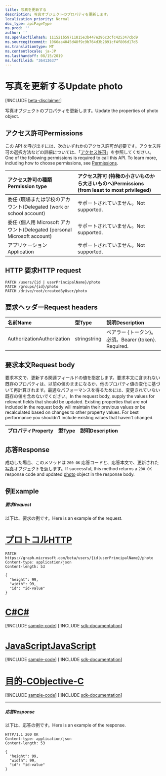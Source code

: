 ```yaml
---
title: 写真を更新する
description: 写真オブジェクトのプロパティを更新します。
localization_priority: Normal
doc_type: apiPageType
ms.prod: ''
author: ''
ms.openlocfilehash: 111521b59711815e3b447e296c3cfc425347cbd9
ms.sourcegitcommit: 1066aa4045d48f9c9b764d3b2891cf4f806d17d5
ms.translationtype: MT
ms.contentlocale: ja-JP
ms.lasthandoff: 08/15/2019
ms.locfileid: "36413637"
---
```

# <a name="update-photo"></a><span data-ttu-id="7d9bc-103">写真を更新する</span><span class="sxs-lookup"><span data-stu-id="7d9bc-103">Update photo</span></span>

[!INCLUDE [beta-disclaimer](../../includes/beta-disclaimer.md)]

<span data-ttu-id="7d9bc-104">写真オブジェクトのプロパティを更新します。</span><span class="sxs-lookup"><span data-stu-id="7d9bc-104">Update the properties of photo object.</span></span>
## <a name="permissions"></a><span data-ttu-id="7d9bc-105">アクセス許可</span><span class="sxs-lookup"><span data-stu-id="7d9bc-105">Permissions</span></span>
<span data-ttu-id="7d9bc-p101">この API を呼び出すには、次のいずれかのアクセス許可が必要です。アクセス許可の選択方法などの詳細については、「[アクセス許可](/graph/permissions-reference)」を参照してください。</span><span class="sxs-lookup"><span data-stu-id="7d9bc-p101">One of the following permissions is required to call this API. To learn more, including how to choose permissions, see [Permissions](/graph/permissions-reference).</span></span>

|<span data-ttu-id="7d9bc-108">アクセス許可の種類</span><span class="sxs-lookup"><span data-stu-id="7d9bc-108">Permission type</span></span>      | <span data-ttu-id="7d9bc-109">アクセス許可 (特権の小さいものから大きいものへ)</span><span class="sxs-lookup"><span data-stu-id="7d9bc-109">Permissions (from least to most privileged)</span></span>              |
|:--------------------|:---------------------------------------------------------|
|<span data-ttu-id="7d9bc-110">委任 (職場または学校のアカウント)</span><span class="sxs-lookup"><span data-stu-id="7d9bc-110">Delegated (work or school account)</span></span> | <span data-ttu-id="7d9bc-111">サポートされていません。</span><span class="sxs-lookup"><span data-stu-id="7d9bc-111">Not supported.</span></span>    |
|<span data-ttu-id="7d9bc-112">委任 (個人用 Microsoft アカウント)</span><span class="sxs-lookup"><span data-stu-id="7d9bc-112">Delegated (personal Microsoft account)</span></span> | <span data-ttu-id="7d9bc-113">サポートされていません。</span><span class="sxs-lookup"><span data-stu-id="7d9bc-113">Not supported.</span></span>    |
|<span data-ttu-id="7d9bc-114">アプリケーション</span><span class="sxs-lookup"><span data-stu-id="7d9bc-114">Application</span></span> | <span data-ttu-id="7d9bc-115">サポートされていません。</span><span class="sxs-lookup"><span data-stu-id="7d9bc-115">Not supported.</span></span> |

## <a name="http-request"></a><span data-ttu-id="7d9bc-116">HTTP 要求</span><span class="sxs-lookup"><span data-stu-id="7d9bc-116">HTTP request</span></span>
<!-- { "blockType": "ignored" } -->
```http
PATCH /users/{id | userPrincipalName}/photo
PATCH /groups/{id}/photo
PATCH /drive/root/createdByUser/photo
```

## <a name="request-headers"></a><span data-ttu-id="7d9bc-117">要求ヘッダー</span><span class="sxs-lookup"><span data-stu-id="7d9bc-117">Request headers</span></span>
| <span data-ttu-id="7d9bc-118">名前</span><span class="sxs-lookup"><span data-stu-id="7d9bc-118">Name</span></span>       | <span data-ttu-id="7d9bc-119">型</span><span class="sxs-lookup"><span data-stu-id="7d9bc-119">Type</span></span> | <span data-ttu-id="7d9bc-120">説明</span><span class="sxs-lookup"><span data-stu-id="7d9bc-120">Description</span></span>|
|:-----------|:------|:----------|
| <span data-ttu-id="7d9bc-121">Authorization</span><span class="sxs-lookup"><span data-stu-id="7d9bc-121">Authorization</span></span>  | <span data-ttu-id="7d9bc-122">string</span><span class="sxs-lookup"><span data-stu-id="7d9bc-122">string</span></span>  | <span data-ttu-id="7d9bc-p102">ベアラー {トークン}。必須。</span><span class="sxs-lookup"><span data-stu-id="7d9bc-p102">Bearer {token}. Required.</span></span> |

## <a name="request-body"></a><span data-ttu-id="7d9bc-125">要求本文</span><span class="sxs-lookup"><span data-stu-id="7d9bc-125">Request body</span></span>
<span data-ttu-id="7d9bc-p103">要求本文で、更新する関連フィールドの値を指定します。要求本文に含まれない既存のプロパティは、以前の値のままになるか、他のプロパティ値の変化に基づいて再計算されます。最適なパフォーマンスを得るためには、変更されていない既存の値を含めないでください。</span><span class="sxs-lookup"><span data-stu-id="7d9bc-p103">In the request body, supply the values for relevant fields that should be updated. Existing properties that are not included in the request body will maintain their previous values or be recalculated based on changes to other property values. For best performance you shouldn't include existing values that haven't changed.</span></span>

| <span data-ttu-id="7d9bc-129">プロパティ</span><span class="sxs-lookup"><span data-stu-id="7d9bc-129">Property</span></span>     | <span data-ttu-id="7d9bc-130">型</span><span class="sxs-lookup"><span data-stu-id="7d9bc-130">Type</span></span>   |<span data-ttu-id="7d9bc-131">説明</span><span class="sxs-lookup"><span data-stu-id="7d9bc-131">Description</span></span>|
|:---------------|:--------|:----------|

## <a name="response"></a><span data-ttu-id="7d9bc-132">応答</span><span class="sxs-lookup"><span data-stu-id="7d9bc-132">Response</span></span>

<span data-ttu-id="7d9bc-133">成功した場合、このメソッドは `200 OK` 応答コードと、応答本文で、更新された[写真](../resources/photo.md)オブジェクトを返します。</span><span class="sxs-lookup"><span data-stu-id="7d9bc-133">If successful, this method returns a `200 OK` response code and updated [photo](../resources/photo.md) object in the response body.</span></span>
## <a name="example"></a><span data-ttu-id="7d9bc-134">例</span><span class="sxs-lookup"><span data-stu-id="7d9bc-134">Example</span></span>
##### <a name="request"></a><span data-ttu-id="7d9bc-135">要求</span><span class="sxs-lookup"><span data-stu-id="7d9bc-135">Request</span></span>
<span data-ttu-id="7d9bc-136">以下は、要求の例です。</span><span class="sxs-lookup"><span data-stu-id="7d9bc-136">Here is an example of the request.</span></span>

# <a name="httptabhttp"></a>[<span data-ttu-id="7d9bc-137">プロトコル</span><span class="sxs-lookup"><span data-stu-id="7d9bc-137">HTTP</span></span>](#tab/http)
<!-- {
  "blockType": "request",
  "name": "update_photo"
}-->
```http
PATCH https://graph.microsoft.com/beta/users/{id|userPrincipalName}/photo
Content-type: application/json
Content-length: 53

{
  "height": 99,
  "width": 99,
  "id": "id-value"
}
```
# <a name="ctabcsharp"></a>[<span data-ttu-id="7d9bc-138">C#</span><span class="sxs-lookup"><span data-stu-id="7d9bc-138">C#</span></span>](#tab/csharp)
[!INCLUDE [sample-code](../includes/snippets/csharp/update-photo-csharp-snippets.md)]
[!INCLUDE [sdk-documentation](../includes/snippets/snippets-sdk-documentation-link.md)]

# <a name="javascripttabjavascript"></a>[<span data-ttu-id="7d9bc-139">JavaScript</span><span class="sxs-lookup"><span data-stu-id="7d9bc-139">JavaScript</span></span>](#tab/javascript)
[!INCLUDE [sample-code](../includes/snippets/javascript/update-photo-javascript-snippets.md)]
[!INCLUDE [sdk-documentation](../includes/snippets/snippets-sdk-documentation-link.md)]

# <a name="objective-ctabobjc"></a>[<span data-ttu-id="7d9bc-140">目的-C</span><span class="sxs-lookup"><span data-stu-id="7d9bc-140">Objective-C</span></span>](#tab/objc)
[!INCLUDE [sample-code](../includes/snippets/objc/update-photo-objc-snippets.md)]
[!INCLUDE [sdk-documentation](../includes/snippets/snippets-sdk-documentation-link.md)]

---

##### <a name="response"></a><span data-ttu-id="7d9bc-141">応答</span><span class="sxs-lookup"><span data-stu-id="7d9bc-141">Response</span></span>
<span data-ttu-id="7d9bc-142">以下は、応答の例です。</span><span class="sxs-lookup"><span data-stu-id="7d9bc-142">Here is an example of the response.</span></span>
<!-- {
  "blockType": "response",
  "truncated": false,
  "@odata.type": "microsoft.graph.profilePhoto"
} -->
```http
HTTP/1.1 200 OK
Content-type: application/json
Content-length: 53

{
  "height": 99,
  "width": 99,
  "id": "id-value"
}
```

<!-- uuid: 8fcb5dbc-d5aa-4681-8e31-b001d5168d79
2015-10-25 14:57:30 UTC -->
<!--
{
  "type": "#page.annotation",
  "description": "Update photo",
  "keywords": "",
  "section": "documentation",
  "tocPath": "",
  "suppressions": [
  ]
}
-->
